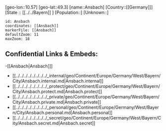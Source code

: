 ﻿---
location: [49.3,10.57]
mapzoom: [7,12] 
mapmarker: city 
type: City
tags:
- geo/City


SpocWebEntityId: 28835
isDeleted: false
confidential: public

---
[geo-lon::10.57]
[geo-lat::49.3]
[name::Ansbach]
[Country::[[Germany]]]
[State :: [[../../Bayern]] ]
[Population::]
[Unknown::]


```leaflet
id: Ansbach
coordinates: [[Ansbach]]
markerFile: [[Ansbach]]
defaultZoom: 11 
maxZoom: 18
```


## Confidential Links & Embeds: 
-[[Ansbach|Ansbach]]] 
- [[../../../../../../../../_internal/geo/Continent/Europe/Germany/West/Bayern/City/Ansbach.internal.md|Ansbach.internal]] 
- [[../../../../../../../../_protect/geo/Continent/Europe/Germany/West/Bayern/City/Ansbach.protect.md|Ansbach.protect]] 
- [[../../../../../../../../_private/geo/Continent/Europe/Germany/West/Bayern/City/Ansbach.private.md|Ansbach.private]] 
- [[../../../../../../../../_personal/geo/Continent/Europe/Germany/West/Bayern/City/Ansbach.personal.md|Ansbach.personal]] 
- [[../../../../../../../../_secret/geo/Continent/Europe/Germany/West/Bayern/City/Ansbach.secret.md|Ansbach.secret]] 
